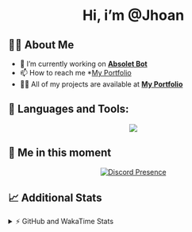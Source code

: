 <h1 align="center">Hi, i’m @Jhoan</h1>

## 🙋‍♂️ About Me

- 🔭 I’m currently working on **[Absolet Bot](https://strider.cloud)**
- 📫 How to reach me *[My Portfolio](https://jhoan.me/contact)
- 👨‍💻 All of my projects are available at **[My Portfolio](https://jhoan.me)**

## 🚀 Languages and Tools:
<p align="center">
  <a href="https://skillicons.dev">
    <img src="https://skillicons.dev/icons?i=js,ts,html,css,bootstrap,nodejs,express,vscode,neovim,vim,atom,cloudflare,git,github,discord,bots,linux,mongodb,nginx,redis,wordpress,heroku&perline=11" />
  </a>
</p>
  
## 👤 Me in this moment
<p align="center">
    <a href="https://discord.com/users/612460795124776960" target="_blank" rel="nofollow">
        <img src="https://lanyard-profile-readme.vercel.app/api/612460795124776960?idleMessage=Probably%20coding%20Absolet..." alt="Discord Presence" align="center">
    </a>
</p>

## 📈 Additional Stats
<details>
    <summary>⚡ GitHub and WakaTime Stats</summary>
    <br/>

<!--START_SECTION:waka-->
![Code Time](http://img.shields.io/badge/Code%20Time-486%20hrs%2023%20mins-blue)

**🐱 My GitHub Data** 

> 🏆 1,025 Contributions in the Year 2022
 > 
> 📦 168.8 kB Used in GitHub's Storage 
 > 
> 💼 Opted to Hire
 > 
> 📜 4 Public Repositories 
 > 
> 🔑 36 Private Repositories  
 > 
**I'm an Early 🐤** 

```text
🌞 Morning    84 commits     ██░░░░░░░░░░░░░░░░░░░░░░░   10.73% 
🌆 Daytime    345 commits    ███████████░░░░░░░░░░░░░░   44.06% 
🌃 Evening    318 commits    ██████████░░░░░░░░░░░░░░░   40.61% 
🌙 Night      36 commits     █░░░░░░░░░░░░░░░░░░░░░░░░   4.6%

```
📅 **I'm Most Productive on Saturday** 

```text
Monday       114 commits    ███░░░░░░░░░░░░░░░░░░░░░░   14.56% 
Tuesday      127 commits    ████░░░░░░░░░░░░░░░░░░░░░   16.22% 
Wednesday    135 commits    ████░░░░░░░░░░░░░░░░░░░░░   17.24% 
Thursday     76 commits     ██░░░░░░░░░░░░░░░░░░░░░░░   9.71% 
Friday       109 commits    ███░░░░░░░░░░░░░░░░░░░░░░   13.92% 
Saturday     152 commits    ████░░░░░░░░░░░░░░░░░░░░░   19.41% 
Sunday       70 commits     ██░░░░░░░░░░░░░░░░░░░░░░░   8.94%

```


📊 **This Week I Spent My Time On** 

```text
⌚︎ Time Zone: America/Bogota

💬 Programming Languages: 
JavaScript               13 hrs 8 mins       █████████████████████░░░░   85.3% 
YAML                     1 hr 7 mins         █░░░░░░░░░░░░░░░░░░░░░░░░   7.32% 
TypeScript               31 mins             ░░░░░░░░░░░░░░░░░░░░░░░░░   3.39% 
JSON                     23 mins             ░░░░░░░░░░░░░░░░░░░░░░░░░   2.57% 
HTML                     5 mins              ░░░░░░░░░░░░░░░░░░░░░░░░░   0.63%

🔥 Editors: 
VS Code                  15 hrs 23 mins      █████████████████████████   100.0%

🐱‍💻 Projects: 
Absolet-Bot              14 hrs 29 mins      ███████████████████████░░   94.14% 
strider-builder          21 mins             ░░░░░░░░░░░░░░░░░░░░░░░░░   2.32% 
Absolet                  20 mins             ░░░░░░░░░░░░░░░░░░░░░░░░░   2.18% 
Absolet-Bot-2.9          5 mins              ░░░░░░░░░░░░░░░░░░░░░░░░░   0.55% 
Strider-System-bot-2.0   4 mins              ░░░░░░░░░░░░░░░░░░░░░░░░░   0.47%

💻 Operating System: 
Linux                    15 hrs 23 mins      █████████████████████████   100.0%

```

**I Mostly Code in JavaScript** 

```text
JavaScript               16 repos            ████████████████░░░░░░░░░   64.0% 
Java                     3 repos             ███░░░░░░░░░░░░░░░░░░░░░░   12.0% 
TypeScript               3 repos             ███░░░░░░░░░░░░░░░░░░░░░░   12.0% 
Shell                    1 repo              █░░░░░░░░░░░░░░░░░░░░░░░░   4.0% 
CSS                      1 repo              █░░░░░░░░░░░░░░░░░░░░░░░░   4.0%

```



 Last Updated on 14/11/2022 18:16:37 UTC
<!--END_SECTION:waka-->
</details>

